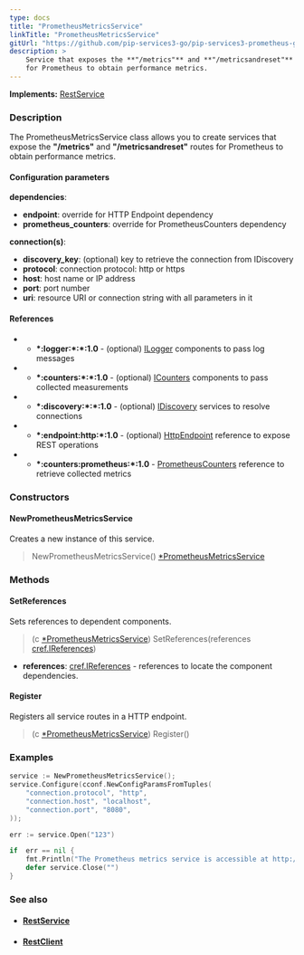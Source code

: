 ```yaml
---
type: docs
title: "PrometheusMetricsService"
linkTitle: "PrometheusMetricsService"
gitUrl: "https://github.com/pip-services3-go/pip-services3-prometheus-go"
description: >
    Service that exposes the **"/metrics"** and **"/metricsandreset"** routes 
    for Prometheus to obtain performance metrics.
---
```


**Implements:** [RestService](../../../rpc/services/rest_service)

### Description

The PrometheusMetricsService class allows you to create services that expose the **"/metrics"** and **"/metricsandreset"** routes for Prometheus to obtain performance metrics.

#### Configuration parameters

**dependencies**:
- **endpoint**: override for HTTP Endpoint dependency
- **prometheus_counters**: override for PrometheusCounters dependency

**connection(s)**:
- **discovery_key**: (optional) key to retrieve the connection from IDiscovery
- **protocol**: connection protocol: http or https
- **host**: host name or IP address
- **port**: port number
- **uri**: resource URI or connection string with all parameters in it


#### References
 * - **\*:logger:\*:\*:1.0** - (optional) [ILogger](../../../components/log/ilogger) components to pass log messages
 * - **\*:counters:\*:\*:1.0** - (optional) [ICounters](../../../components/count/icounters) components to pass collected measurements
 * - **\*:discovery:\*:\*:1.0** - (optional) [IDiscovery](../../../components/connect/idiscovery) services to resolve connections
 * - **\*:endpoint:http:\*:1.0** - (optional) [HttpEndpoint](../../../rpc/services/http_endpoint) reference to expose REST operations
 * - **\*:counters:prometheus:\*:1.0** - [PrometheusCounters](../../count/prometheus_counters) reference to retrieve collected metrics


### Constructors

#### NewPrometheusMetricsService
Creates a new instance of this service.

> NewPrometheusMetricsService() [*PrometheusMetricsService]()


### Methods

#### SetReferences
Sets references to dependent components.

> (c [*PrometheusMetricsService]()) SetReferences(references [cref.IReferences](../../../commons/refer/ireferences))

- **references**: [cref.IReferences](../../../commons/refer/ireferences) - references to locate the component dependencies. 

#### Register
Registers all service routes in a HTTP endpoint.

> (c [*PrometheusMetricsService]()) Register()

### Examples

```go
service := NewPrometheusMetricsService();
service.Configure(cconf.NewConfigParamsFromTuples(
    "connection.protocol", "http",
    "connection.host", "localhost",
    "connection.port", "8080",
));

err := service.Open("123")

if  err == nil {
    fmt.Println("The Prometheus metrics service is accessible at http://localhost:8080/metrics");
    defer service.Close("")
}
```

### See also
- #### [RestService](../../../rpc/services/rest_service)
- #### [RestClient](../../../rpc/clients/rest_client)
